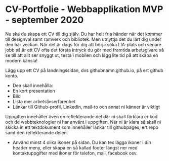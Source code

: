 # CV-Portfolie - Webbapplikation MVP - september 2020
Nu ska du skapa ett CV till dig själv. Du har helt fria händer när det kommer till designval samt ramverk och bibliotek. Men utnyttja det du lärt dig under den här veckan.
När det är dags för dig att börja söka LIA-plats och senare jobb så är ett CV ofta det första intryck du gör med framtida arbetsgivare så se till att allt ser snyggt ut, testa i mobilen och lägg lite tid på att skapa en modern känsla!

Lägg upp ett CV på landningssidan, dvs githubnamn.github.io, på ert github konto.
* Den skall innehålla:
* En kort presentation
* Bild
* Lista mer arbetslivserfarenhet
* Länkar till Github-profil, LinkedIn, mail-to och annat ni känner är viktigt

Uppgiften innehåller även en reflekterande del där ni skall förklara er kod och de webbteknologier ni har använt i uppgiften.
När ni är klara så skall ni skicka in ett textdokument som innehåller länkar till githubpages, ert repo samt den reflekterande delen. 
*  Använd minst 4 olika ikoner på sidan.
   Du kan tex lägga ikoner i din header meny, eller skapa en så kallad footer längst ner med kontaktuppgifter med ikoner för telefon, mail, facebook osv.
